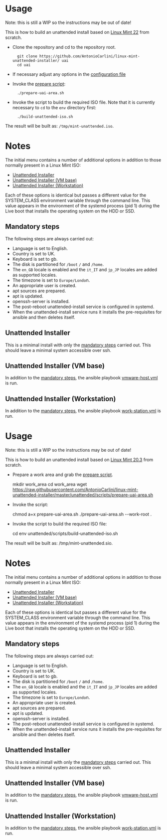 # Usage

Note: this is still a WIP so the instructions may be out of date!

This is how to build an unattended install based on [Linux Mint 22](https://www.linuxmint.com/edition.php?id=292) from scratch.

- Clone the repository and cd to the repository root.

        git clone https://github.com/AntonioCarlini/linux-mint-unattended-installer/ uai
        cd uai
     
     
- If necessary adjust any options in the [configuration file](https://github.com/AntonioCarlini/linux-mint-unattended-installer/blob/master/config.cfg)

- Invoke the [prepare script](https://github.com/AntonioCarlini/linux-mint-unattended-installer/blob/master/prepare-uai-area.sh):

        ./prepare-uai-area.sh

- Invoke the script to build the required ISO file. Note that it is currently necessary to `cd` to the `env` directory first:

        ./build-unattended-iso.sh

The result will be built as: `/tmp/mint-unattended.iso`.

# Notes

The initial menu contains a number of additional options in addition to those normally present in a Linux Mint ISO: 

- [Unattended Installer](#unattended-installer)
- [Unattended Installer (VM base)](#unattended-installer-vm-base)
- [Unattended Installer (Workstation)](#unattended-installer-workstation)

Each of these options is identical but passes a different value for the SYSTEM_CLASS environment variable through the command line. This value appears in the environment of the systemd process (pid 1) during the Live boot that installs the operating system on the HDD or SSD.

## Mandatory steps

The following steps are always carried out:

- Language is set to English.
- Country is set to UK.
- Keyboard is set to gb.
- The disk is partitioned for `/boot` `/` and `/home`.
- The `en_GB` locale is enabled and the `it_IT` and `jp_JP` locales are added as supported locales.
- The timezone is set to `Europe/Londo`n.
- An appropriate user is created.
- apt sources are prepared.
- apt is updated.
- openssh-server is installed.
- The post-reboot unattended-install service is configured in systemd.
- When the unattended-install service runs it installs the pre-requisites for ansible and then deletes itself.


## Unattended Installer

This is a minimal install with only the [mandatory steps](#mandatory-steps) carried out. This should leave a minimal system accessible over ssh.

## Unattended Installer (VM base)

In addition to the [mandatory steps](#mandatory-steps), the ansible playbook [vmware-host.yml](https://github.com/AntonioCarlini/ansible/blob/master/vmware-host.yml) is run.

## Unattended Installer (Workstation)

In addition to the [mandatory steps](#mandatory-steps), the ansible playbook [work-station.yml](https://github.com/AntonioCarlini/ansible/blob/master/work-station.yml) is run.
# Usage

Note: this is still a WIP so the instructions may be out of date!

This is how to build an unattended install based on [Linux Mint 20.3](https://www.linuxmint.com/edition.php?id=292) from scratch.

- Prepare a work area and grab the [prepare script](https://github.com/AntonioCarlini/linux-mint-unattended-installer/blob/master/unattended/scripts/prepare-uai-area.sh).

  mkdir work_area
  cd work_area
  wget https://raw.githubusercontent.com/AntonioCarlini/linux-mint-unattended-installer/master/unattended/scripts/prepare-uai-area.sh

- Invoke the script:

  chmod a+x prepare-uai-area.sh
  ./prepare-uai-area.sh --work-root .

- Invoke the script to build the required ISO file:

  cd env
  unattended/scripts/build-unattended-iso.sh

The result will be built as: /tmp/mint-unattended.sio.

# Notes

The initial menu contains a number of additional options in addition to those normally present in a Linux Mint ISO: 

- [Unattended Installer](#unattended-installer)
- [Unattended Installer (VM base)](#unattended-installer-vm-base)
- [Unattended Installer (Workstation)](#unattended-installer-workstation)

Each of these options is identical but passes a different value for the SYSTEM_CLASS environment variable through the command line. This value appears in the environment of the systemd process (pid 1) during the Live boot that installs the operating system on the HDD or SSD.

## Mandatory steps

The following steps are always carried out:

- Language is set to English.
- Country is set to UK.
- Keyboard is set to gb.
- The disk is partitioned for `/boot` `/` and `/home`.
- The `en_GB` locale is enabled and the `it_IT` and `jp_JP` locales are added as supported locales.
- The timezone is set to `Europe/Londo`n.
- An appropriate user is created.
- apt sources are prepared.
- apt is updated.
- openssh-server is installed.
- The post-reboot unattended-install service is configured in systemd.
- When the unattended-install service runs it installs the pre-requisites for ansible and then deletes itself.


## Unattended Installer

This is a minimal install with only the [mandatory steps](#mandatory-steps) carried out. This should leave a minimal system accessible over ssh.

## Unattended Installer (VM base)

In addition to the [mandatory steps](#mandatory-steps), the ansible playbook [vmware-host.yml](https://github.com/AntonioCarlini/ansible/blob/master/vmware-host.yml) is run.

## Unattended Installer (Workstation)

In addition to the [mandatory steps](#mandatory-steps), the ansible playbook [work-station.yml](https://github.com/AntonioCarlini/ansible/blob/master/work-station.yml) is run.

